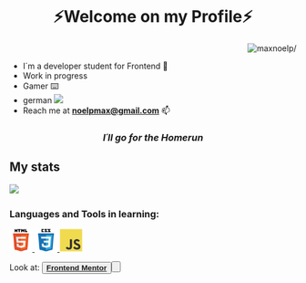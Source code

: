 <h1 align="center">⚡Welcome on my Profile⚡</h1>

<p align="right"> <img src=https://komarev.com/ghpvc/?username=maxnoelp alt=maxnoelp/> </p>

- I´m a developer student for Frontend 🚀
- Work in progress                                                                 
- Gamer ⌨️
- german ![](https://raw.githubusercontent.com/stevenrskelton/flag-icon/master/png/16/country-4x3/de.png)
- Reach me at **noelpmax@gmail.com** 📫


<h3 align="center"><em><strong>I´ll go for the Homerun</strong></em></h3>
  



## My stats

![](https://www.codewars.com/users/maxnoelp/badges/large)<br>
>






<h3 align="left">Languages and Tools in learning:</h3>
<p align="left">
    <a href="https://www.w3.org/html/" target="_blank"> <img src="https://raw.githubusercontent.com/devicons/devicon/master/icons/html5/html5-original-wordmark.svg" alt="html5" width="40" height="40"/> </a>
    <a href="https://www.w3schools.com/css/" target="_blank"> <img src="https://raw.githubusercontent.com/devicons/devicon/master/icons/css3/css3-original-wordmark.svg" alt="css3" width="40" height="40"/> </a>
    <a href="https://developer.mozilla.org/en-US/docs/Web/JavaScript" target="_blank"> <img src="https://raw.githubusercontent.com/devicons/devicon/master/icons/javascript/javascript-original.svg" alt="javascript" width="40" height="40"/> </a>


Look at:
<button><a href="https://www.frontendmentor.io/profile/maxnoelp"><strong>Frontend Mentor</strong><button>


